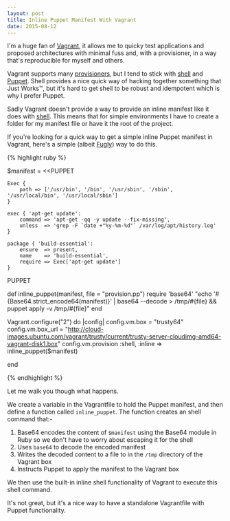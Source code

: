 ```yaml
---
layout: post
title: Inline Puppet Manifest With Vagrant
date: 2015-08-12
---
```


I'm a huge fan of [Vagrant][1], it allows me to quicky test applications and proposed architectures with minimal fuss and, with a provisioner, in a way that's reproducible for myself and others.

Vagrant supports many [provisioners][2], but I tend to stick with [shell][3] and [Puppet][4]. Shell provides a nice quick way of hacking together something that Just Works™, but it's hard to get shell to be robust and idempotent which is why I prefer Puppet.

Sadly Vagrant doesn't provide a way to provide an inline manifest like it does with [shell][4]. This means that for simple environments I have to create a folder for my manifest file or have it the root of the project.

If you're looking for a quick way to get a simple inline Puppet manifest in Vagrant, here's a simple (albeit [Fugly][5]) way to do this.

{% highlight ruby %}

$manifest = <<PUPPET

	Exec {
	    path => ['/usr/bin', '/bin', '/usr/sbin', '/sbin', '/usr/local/bin', '/usr/local/sbin']
	}

	exec { 'apt-get update':
	    command => 'apt-get -qq -y update --fix-missing',
	    unless  => 'grep -F `date +"%y-%m-%d"` /var/log/apt/history.log'
	}

	package { 'build-essential':
	    ensure  => present,
	    name    => 'build-essential',
	    require => Exec['apt-get update']
	}

PUPPET

def inline_puppet(manifest, file = "provision.pp")
	require 'base64'
	"echo '#{Base64.strict_encode64(manifest)}' | base64 --decode > /tmp/#{file} && puppet apply -v /tmp/#{file}"
end

Vagrant.configure("2") do |config|
	config.vm.box = "trusty64"
	config.vm.box_url = "http://cloud-images.ubuntu.com/vagrant/trusty/current/trusty-server-cloudimg-amd64-vagrant-disk1.box"
	config.vm.provision :shell, :inline => inline_puppet($manifest)

end

{% endhighlight %}

Let me walk you though what happens.

We create a variable in the Vagrantfile to hold the Puppet manifest, and then define a function called `inline_puppet`. The function creates an shell command that:-

1. Base64 encodes the content of `$manifest` using the Base64 module in Ruby so we don't have to worry about escaping it for the shell
2. Uses `base64` to decode the encoded manifest
3. Writes the decoded content to a file to in the `/tmp` directory of the Vagrant box
4. Instructs Puppet to apply the manifest to the Vagrant box

We then use the built-in inline shell functionality of Vagrant to execute this shell command.

It's not great, but it's a nice way to have a standalone Vagrantfile with Puppet functionality.

[1]: https://www.vagrantup.com
[2]: https://docs.vagrantup.com/v2/provisioning/index.html
[3]: https://en.wikipedia.org/wiki/Unix_shell
[4]: https://puppetlabs.com/puppet/what-is-puppet
[5]: http://www.urbandictionary.com/define.php?term=Fugly
